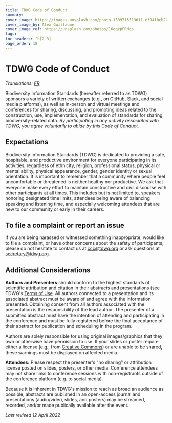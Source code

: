 ```yaml
---
title: TDWG Code of Conduct
summary: 
cover_image: https://images.unsplash.com/photo-1509715513011-e394f0cb20c4
cover_image_by: Alex Guillaume
cover_image_ref: https://unsplash.com/photos/16oqzpFRMqs
tags: 
toc_headers: ^h[2-3]
page_order: 18
---
```


# TDWG Code of Conduct
_Translations: [FR](./fr)_

Biodiversity Information Standards (hereafter referred to as TDWG) sponsors a variety of  written exchanges (e.g., on GitHub, Slack, and social media platforms), as well as in-person and virtual meetings and conferences for sharing, discussing, and promoting ideas related to the construction, use, implementation, and evaluation of standards for sharing biodiversity-related data. _By participating in any activity associated with TDWG, you agree voluntarily to abide by this Code of Conduct._

## Expectations
Biodiversity Information Standards (TDWG) is dedicated to providing a safe, hospitable, and productive environment for everyone participating in its activities, regardless of ethnicity, religion, professional status, physical or mental ability, physical appearance, gender, gender identity or sexual orientation. It is important to remember that a community where people feel uncomfortable or threatened is neither healthy nor productive. We ask that everyone make every effort to maintain constructive and civil discourse with other participants at all times. This includes but is not limited to, speakers honoring designated time limits, attendees being aware of balancing speaking and listening time, and especially welcoming attendees that are new to our community or early in their careers.

## To file a complaint or report an issue

If you are being harassed or witnessed something inappropriate, would like to file a complaint, or have other concerns about the safety of participants, please do not hesitate to contact us at [ccc@tdwg.org](mailto:ccc@tdwg.org) or ask questions at [secretary@tdwg.org](mailto:secretary@tdwg.org).

## Additional Considerations

<strong>Authors and Presenters</strong> should conform to the highest standards of scientific attribution and citation in their abstracts and presentations (see TDWG's [Terms of Use](https://www.tdwg.org/about/terms-of-use/). All authors connected to a presentation and its associated abstract must be aware of and agree with the information presented. Obtaining consent from all authors associated with the presentation is the responsibility of the lead author. The presenter of a submitted abstract must have the intention of attending and participating in the conference and must be fully registered before the final acceptance of their abstract for publication and scheduling in the program.

Authors are solely responsible for using original images/graphics that they own or otherwise have permission to use. If your slides or poster require either a license (e.g., from [Creative Commons](https://creativecommons.org/about/cclicenses/)) or are unable to be shared, these warnings must be displayed on affected media.

<strong>Attendees:</strong> Please respect the presenter's "no sharing" or attribution license posted on slides, posters, or other media. Conference attendees may not share links to conference sessions with non-registrants outside of the conference platform (e.g. to social media).

Because it is inherent in TDWG's mission to reach as broad an audience as possible, abstracts are published in an open-access journal and presentations (audio/video, slides, and posters) may be streamed, recorded, and/or made publically available after the event.

_Last revised 12 April 2022_
